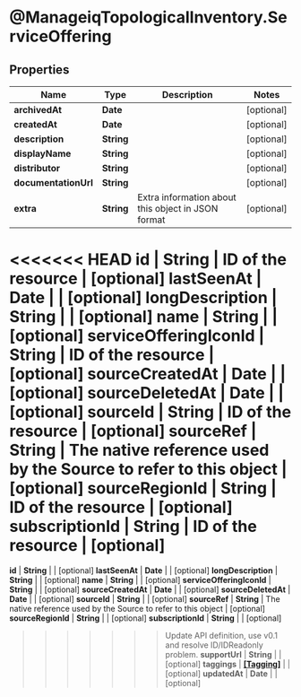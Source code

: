 # @ManageiqTopologicalInventory.ServiceOffering

## Properties
Name | Type | Description | Notes
------------ | ------------- | ------------- | -------------
**archivedAt** | **Date** |  | [optional] 
**createdAt** | **Date** |  | [optional] 
**description** | **String** |  | [optional] 
**displayName** | **String** |  | [optional] 
**distributor** | **String** |  | [optional] 
**documentationUrl** | **String** |  | [optional] 
**extra** | **String** | Extra information about this object in JSON format | [optional] 
<<<<<<< HEAD
**id** | **String** | ID of the resource | [optional] 
**lastSeenAt** | **Date** |  | [optional] 
**longDescription** | **String** |  | [optional] 
**name** | **String** |  | [optional] 
**serviceOfferingIconId** | **String** | ID of the resource | [optional] 
**sourceCreatedAt** | **Date** |  | [optional] 
**sourceDeletedAt** | **Date** |  | [optional] 
**sourceId** | **String** | ID of the resource | [optional] 
**sourceRef** | **String** | The native reference used by the Source to refer to this object | [optional] 
**sourceRegionId** | **String** | ID of the resource | [optional] 
**subscriptionId** | **String** | ID of the resource | [optional] 
=======
**id** | **String** |  | [optional] 
**lastSeenAt** | **Date** |  | [optional] 
**longDescription** | **String** |  | [optional] 
**name** | **String** |  | [optional] 
**serviceOfferingIconId** | **String** |  | [optional] 
**sourceCreatedAt** | **Date** |  | [optional] 
**sourceDeletedAt** | **Date** |  | [optional] 
**sourceId** | **String** |  | [optional] 
**sourceRef** | **String** | The native reference used by the Source to refer to this object | [optional] 
**sourceRegionId** | **String** |  | [optional] 
**subscriptionId** | **String** |  | [optional] 
>>>>>>> Update API definition, use v0.1 and resolve ID/IDReadonly problem.
**supportUrl** | **String** |  | [optional] 
**taggings** | [**[Tagging]**](Tagging.md) |  | [optional] 
**updatedAt** | **Date** |  | [optional] 


